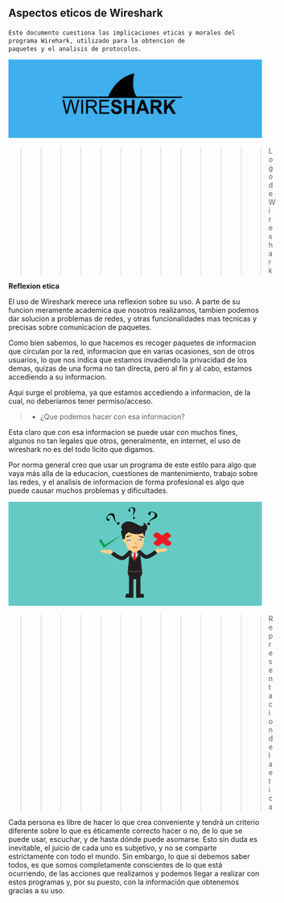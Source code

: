 ## Aspectos eticos de Wireshark
    Este documento cuestiona las implicaciones eticas y morales del programa Wirehark, utilizado para la obtencion de 
    paquetes y el analisis de protocolos.

![Wireshark](wireshark.png "Wireshark")
>>>>>>>>>>>>>Logo de Wireshark

**Reflexion etica**

El uso de Wireshark merece una reflexion sobre su uso. A parte de su funcion meramente academica que nosotros realizamos, tambien podemos dar solucion a problemas de redes, y otras funcionalidades mas tecnicas y precisas sobre comunicacion de paquetes.

Como bien sabemos, lo que hacemos es recoger paquetes de informacion que circulan por la red, informacion que en varias ocasiones, son de otros usuarios, lo que nos indica que estamos invadiendo la privacidad de los demas, quizas de una forma no tan directa, pero al fin y al cabo, estamos accediendo a su informacion.

Aqui surge el problema, ya que estamos accediendo a informacion, de la cual, no deberiamos tener permiso/acceso.

> * ¿Que podemos hacer con esa informacion?

Esta claro que con esa informacion se puede usar con muchos fines, algunos no tan legales que otros, generalmente, en internet, el uso de wireshark no es del todo licito que digamos.

Por norma general creo que usar un programa de este estilo para algo que vaya más alla de la educacion, cuestiones de mantenimiento, trabajo sobre las redes, y el analisis de informacion de forma profesional es algo que puede causar muchos problemas y dificultades.

![Etica](etica.png "Representacion de la etica")
>>>>>>>>>>>>>Representacion de la etica

Cada persona es libre de hacer lo que crea conveniente y tendrá un criterio diferente sobre lo que es éticamente correcto hacer o no, de lo que se puede usar, escuchar, y de hasta dónde puede asomarse. Esto sin duda es inevitable, el juicio de cada uno es subjetivo, y no se comparte estrictamente con todo el mundo. Sin embargo, lo que sí debemos saber todos, es que somos completamente conscientes de lo que está ocurriendo, de las acciones que realizamos y podemos llegar a realizar con estos programas y, por su puesto, con la información que obtenemos gracias a su uso.